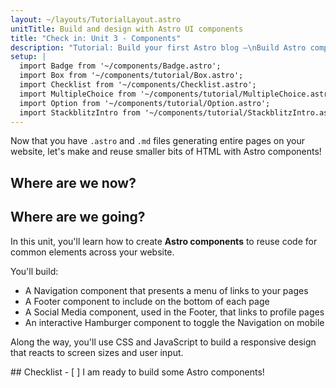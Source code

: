 ```yaml
---
layout: ~/layouts/TutorialLayout.astro
unitTitle: Build and design with Astro UI components
title: "Check in: Unit 3 - Components"
description: "Tutorial: Build your first Astro blog —\nBuild Astro components to reuse code for common elements across your website"
setup: |
  import Badge from '~/components/Badge.astro';
  import Box from '~/components/tutorial/Box.astro';
  import Checklist from '~/components/Checklist.astro';
  import MultipleChoice from '~/components/tutorial/MultipleChoice.astro';
  import Option from '~/components/tutorial/Option.astro';
  import StackblitzIntro from '~/components/tutorial/StackblitzIntro.astro';
---
```

Now that you have `.astro` and `.md` files generating entire pages on your website, let's make and reuse smaller bits of HTML with Astro components!

## Where are we now?

<StackblitzIntro tree="withastro/blog-tutorial-demo/tree/unit-3/start"/>

## Where are we going?

In this unit, you'll learn how to create **Astro components** to reuse code for common elements across your website. 

You'll build:
- A Navigation component that presents a menu of links to your pages 
- A Footer component to include on the bottom of each page
- A Social Media component, used in the Footer, that links to profile pages
- An interactive Hamburger component to toggle the Navigation on mobile

Along the way, you'll use CSS and JavaScript to build a responsive design that reacts to screen sizes and user input.



<Box icon="check-list">
## Checklist

<Checklist>
- [ ] I am ready to build some Astro components!
</Checklist>
</Box>

